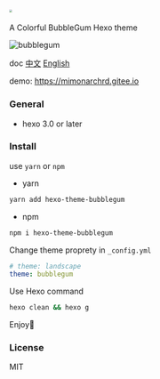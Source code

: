 # <img src="https://static.xiaoblogs.cn/img/20210920134002.png" style="zoom: 33%;" />

A Colorful BubbleGum Hexo theme

![bubblegum](https://static.xiaoblogs.cn/img/%E6%A2%AF%E5%BD%A2.png)

doc [中文](https://github.com/MIMONATCH/hexo-theme-BubbleGum/blob/main/README.md) [English](https://github.com/MIMONATCH/hexo-theme-BubbleGum/blob/main/doc/README-en.md)

demo: https://mimonarchrd.gitee.io

### General

- hexo 3.0 or later

### Install

use `yarn` or `npm`

- yarn

```sh
yarn add hexo-theme-bubblegum
```

- npm

```sh
npm i hexo-theme-bubblegum
```

Change theme proprety in `_config.yml` 

```yaml
# theme: landscape
theme: bubblegum
```

Use Hexo command

```sh
hexo clean && hexo g
```

Enjoy🍺

### License

MIT

